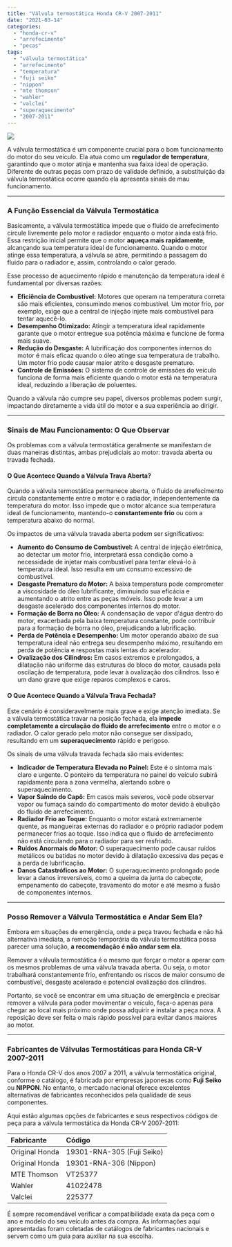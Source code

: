 ```yaml
---
title: "Válvula termostática Honda CR-V 2007-2011"
date: "2021-03-14"
categories:
  - "honda-cr-v"
  - "arrefecimento"
  - "pecas"
tags:
  - "válvula termostática"
  - "arrefecimento"
  - "temperatura"
  - "fuji seiko"
  - "nippon"
  - "mte thomson"
  - "wahler"
  - "valclei"
  - "superaquecimento"
  - "2007-2011"
---
```


![](https://garagemdomadeira.com/wp-content/uploads/2021/03/header_vt.jpg?w=1024)

A válvula termostática é um componente crucial para o bom funcionamento do motor do seu veículo. Ela atua como um **regulador de temperatura**, garantindo que o motor atinja e mantenha sua faixa ideal de operação. Diferente de outras peças com prazo de validade definido, a substituição da válvula termostática ocorre quando ela apresenta sinais de mau funcionamento.

---

### A Função Essencial da Válvula Termostática

Basicamente, a válvula termostática impede que o fluido de arrefecimento circule livremente pelo motor e radiador enquanto o motor ainda está frio. Essa restrição inicial permite que o motor **aqueça mais rapidamente**, alcançando sua temperatura ideal de funcionamento. Quando o motor atinge essa temperatura, a válvula se abre, permitindo a passagem do fluido para o radiador e, assim, controlando o calor gerado.

Esse processo de aquecimento rápido e manutenção da temperatura ideal é fundamental por diversas razões:

* **Eficiência de Combustível:** Motores que operam na temperatura correta são mais eficientes, consumindo menos combustível. Um motor frio, por exemplo, exige que a central de injeção injete mais combustível para tentar aquecê-lo.
* **Desempenho Otimizado:** Atingir a temperatura ideal rapidamente garante que o motor entregue sua potência máxima e funcione de forma mais suave.
* **Redução do Desgaste:** A lubrificação dos componentes internos do motor é mais eficaz quando o óleo atinge sua temperatura de trabalho. Um motor frio pode causar maior atrito e desgaste prematuro.
* **Controle de Emissões:** O sistema de controle de emissões do veículo funciona de forma mais eficiente quando o motor está na temperatura ideal, reduzindo a liberação de poluentes.

Quando a válvula não cumpre seu papel, diversos problemas podem surgir, impactando diretamente a vida útil do motor e a sua experiência ao dirigir.

---

### Sinais de Mau Funcionamento: O Que Observar

Os problemas com a válvula termostática geralmente se manifestam de duas maneiras distintas, ambas prejudiciais ao motor: travada aberta ou travada fechada.

#### O Que Acontece Quando a Válvula Trava Aberta?

Quando a válvula termostática permanece aberta, o fluido de arrefecimento circula constantemente entre o motor e o radiador, independentemente da temperatura do motor. Isso impede que o motor alcance sua temperatura ideal de funcionamento, mantendo-o **constantemente frio** ou com a temperatura abaixo do normal.

Os impactos de uma válvula travada aberta podem ser significativos:

* **Aumento do Consumo de Combustível:** A central de injeção eletrônica, ao detectar um motor frio, interpretará essa condição como a necessidade de injetar mais combustível para tentar elevá-lo à temperatura ideal. Isso resulta em um consumo excessivo de combustível.
* **Desgaste Prematuro do Motor:** A baixa temperatura pode comprometer a viscosidade do óleo lubrificante, diminuindo sua eficácia e aumentando o atrito entre as peças móveis. Isso pode levar a um desgaste acelerado dos componentes internos do motor.
* **Formação de Borra no Óleo:** A condensação de vapor d'água dentro do motor, exacerbada pela baixa temperatura constante, pode contribuir para a formação de borra no óleo, prejudicando a lubrificação.
* **Perda de Potência e Desempenho:** Um motor operando abaixo de sua temperatura ideal não entrega seu desempenho máximo, resultando em perda de potência e respostas mais lentas do acelerador.
* **Ovalização dos Cilindros:** Em casos extremos e prolongados, a dilatação não uniforme das estruturas do bloco do motor, causada pela oscilação de temperatura, pode levar à ovalização dos cilindros. Isso é um dano grave que exige reparos complexos e caros.

#### O Que Acontece Quando a Válvula Trava Fechada?

Este cenário é consideravelmente mais grave e exige atenção imediata. Se a válvula termostática travar na posição fechada, ela **impede completamente a circulação do fluido de arrefecimento** entre o motor e o radiador. O calor gerado pelo motor não consegue ser dissipado, resultando em um **superaquecimento** rápido e perigoso.

Os sinais de uma válvula travada fechada são mais evidentes:

* **Indicador de Temperatura Elevada no Painel:** Este é o sintoma mais claro e urgente. O ponteiro da temperatura no painel do veículo subirá rapidamente para a zona vermelha, alertando sobre o superaquecimento.
* **Vapor Saindo do Capô:** Em casos mais severos, você pode observar vapor ou fumaça saindo do compartimento do motor devido à ebulição do fluido de arrefecimento.
* **Radiador Frio ao Toque:** Enquanto o motor estará extremamente quente, as mangueiras externas do radiador e o próprio radiador podem permanecer frios ao toque. Isso indica que o fluido de arrefecimento não está circulando para o radiador para ser resfriado.
* **Ruídos Anormais do Motor:** O superaquecimento pode causar ruídos metálicos ou batidas no motor devido à dilatação excessiva das peças e à perda de lubrificação.
* **Danos Catastróficos ao Motor:** O superaquecimento prolongado pode levar a danos irreversíveis, como a queima da junta do cabeçote, empenamento do cabeçote, travamento do motor e até mesmo a fusão de componentes internos.

---

### Posso Remover a Válvula Termostática e Andar Sem Ela?

Embora em situações de emergência, onde a peça travou fechada e não há alternativa imediata, a remoção temporária da válvula termostática possa parecer uma solução, **a recomendação é não andar sem ela**.

Remover a válvula termostática é o mesmo que forçar o motor a operar com os mesmos problemas de uma válvula travada aberta. Ou seja, o motor trabalhará constantemente frio, enfrentando os riscos de maior consumo de combustível, desgaste acelerado e potencial ovalização dos cilindros.

Portanto, se você se encontrar em uma situação de emergência e precisar remover a válvula para poder movimentar o veículo, faça-o apenas para chegar ao local mais próximo onde possa adquirir e instalar a peça nova. A reposição deve ser feita o mais rápido possível para evitar danos maiores ao motor.

---

### Fabricantes de Válvulas Termostáticas para Honda CR-V 2007-2011

Para o Honda CR-V dos anos 2007 a 2011, a válvula termostática original, conforme o catálogo, é fabricada por empresas japonesas como **Fuji Seiko** ou **NIPPON**. No entanto, o mercado nacional oferece excelentes alternativas de fabricantes reconhecidos pela qualidade de seus componentes.

Aqui estão algumas opções de fabricantes e seus respectivos códigos de peça para a válvula termostática da Honda CR-V 2007-2011:

| **Fabricante** | **Código**                 |
| :------------- | :------------------------- |
| Original Honda | 19301-RNA-305 (Fuji Seiko) |
| Original Honda | 19301-RNA-306 (Nippon)     |
| MTE Thomson    | VT25377                    |
| Wahler         | 41022478                   |
| Valclei        | 225377                     |

É sempre recomendável verificar a compatibilidade exata da peça com o ano e modelo do seu veículo antes da compra. As informações aqui apresentadas foram coletadas de catálogos de fabricantes nacionais e servem como um guia para auxiliar na sua escolha.


